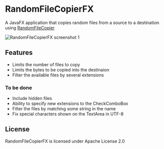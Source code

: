 # RandomFileCopierFX
A JavaFX application that copies random files from a source to a destination using [RandomFileCopier](https://github.com/octaviospain/RandomFileCopier "RandomFileCopier")

![RandomFileCopierFX screenshot 1](https://dl.dropboxusercontent.com/u/3596661/copier1.png)

## Features
* Limits the number of files to copy
* Limits the bytes to be copied into the destinaion
* Filter the available files by several extensions

### To be done
* Include hidden files
* Ability to specify new extensions to the CheckComboBox
* Filter the files by matching some string in the name
* Fix special characters shown on the TextArea in UTF-8

## License
RandomFileCopierFX is licensed under Apache License 2.0
